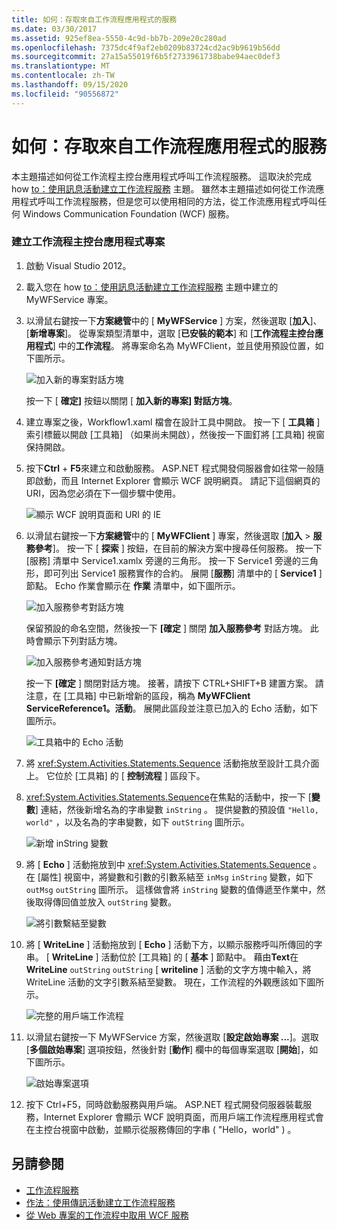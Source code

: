 ```yaml
---
title: 如何：存取來自工作流程應用程式的服務
ms.date: 03/30/2017
ms.assetid: 925ef8ea-5550-4c9d-bb7b-209e20c280ad
ms.openlocfilehash: 7375dc4f9af2eb0209b83724cd2ac9b9619b56dd
ms.sourcegitcommit: 27a15a55019f6b5f2733961738babe94aec0def3
ms.translationtype: MT
ms.contentlocale: zh-TW
ms.lasthandoff: 09/15/2020
ms.locfileid: "90556872"
---
```

# <a name="how-to-access-a-service-from-a-workflow-application"></a>如何：存取來自工作流程應用程式的服務
本主題描述如何從工作流程主控台應用程式呼叫工作流程服務。 這取決於完成 how [to：使用訊息活動建立工作流程服務](how-to-create-a-workflow-service-with-messaging-activities.md) 主題。 雖然本主題描述如何從工作流應用程式呼叫工作流程服務，但是您可以使用相同的方法，從工作流應用程式呼叫任何 Windows Communication Foundation (WCF) 服務。

### <a name="create-a-workflow-console-application-project"></a>建立工作流程主控台應用程式專案

1. 啟動 Visual Studio 2012。

2. 載入您在 how [to：使用訊息活動建立工作流程服務](how-to-create-a-workflow-service-with-messaging-activities.md) 主題中建立的 MyWFService 專案。

3. 以滑鼠右鍵按一下**方案總管**中的 [ **MyWFService** ] 方案，然後選取 [**加入**]、[**新增專案**]。 從專案類型清單中，選取 [**已安裝的範本**] 和 [**工作流程主控台應用程式**] 中的**工作流程**。 將專案命名為 MyWFClient，並且使用預設位置，如下圖所示。

     ![加入新的專案對話方塊](./media/how-to-access-a-service-from-a-workflow-application/add-new-project-dialog.jpg)

     按一下 [ **確定]** 按鈕以關閉 [ **加入新的專案] 對話方塊**。

4. 建立專案之後，Workflow1.xaml 檔會在設計工具中開啟。 按一下 [ **工具箱** ] 索引標籤以開啟 [工具箱] （如果尚未開啟），然後按一下圖釘將 [工具箱] 視窗保持開啟。

5. 按下**Ctrl** + **F5**來建立和啟動服務。 ASP.NET 程式開發伺服器會如往常一般隨即啟動，而且 Internet Explorer 會顯示 WCF 說明網頁。 請記下這個網頁的 URI，因為您必須在下一個步驟中使用。

     ![顯示 WCF 說明頁面和 URI 的 IE](./media/how-to-access-a-service-from-a-workflow-application/ie-wcf-help-page-uri.jpg)

6. 以滑鼠右鍵按一下**方案總管**中的 [ **MyWFClient** ] 專案，然後選取 [**加入**  >  **服務參考**]。 按一下 [ **探索** ] 按鈕，在目前的解決方案中搜尋任何服務。 按一下 [服務] 清單中 Service1.xamlx 旁邊的三角形。 按一下 Service1 旁邊的三角形，即可列出 Service1 服務實作的合約。 展開 [**服務**] 清單中的 [ **Service1** ] 節點。 Echo 作業會顯示在 **作業** 清單中，如下圖所示。

     ![加入服務參考對話方塊](./media/how-to-access-a-service-from-a-workflow-application/add-service-reference.jpg)

     保留預設的命名空間，然後按一下 **[確定** ] 關閉 **加入服務參考** 對話方塊。 此時會顯示下列對話方塊。

     ![加入服務參考通知對話方塊](./media/how-to-access-a-service-from-a-workflow-application/add-service-reference-dialog.jpg)

     按一下 **[確定** ] 關閉對話方塊。 接著，請按下 CTRL+SHIFT+B 建置方案。 請注意，在 [工具箱] 中已新增新的區段，稱為 **MyWFClient ServiceReference1。活動**。 展開此區段並注意已加入的 Echo 活動，如下圖所示。

     ![工具箱中的 Echo 活動](./media/how-to-access-a-service-from-a-workflow-application/echo-activity-toolbox.jpg)

7. 將 <xref:System.Activities.Statements.Sequence> 活動拖放至設計工具介面上。 它位於 [工具箱] 的 [ **控制流程** ] 區段下。

8. <xref:System.Activities.Statements.Sequence>在焦點的活動中，按一下 [**變數**] 連結，然後新增名為的字串變數 `inString` 。 提供變數的預設值 `"Hello, world"` ，以及名為的字串變數，如下 `outString` 圖所示。

     ![新增 inString 變數](./media/how-to-access-a-service-from-a-workflow-application/add-instring-variable.jpg)

9. 將 [ **Echo** ] 活動拖放到中 <xref:System.Activities.Statements.Sequence> 。 在 [屬性] 視窗中，將變數和引數的引數系結至 `inMsg` `inString` 變數，如下 `outMsg` `outString` 圖所示。 這樣做會將 `inString` 變數的值傳遞至作業中，然後取得傳回值並放入 `outString` 變數。

     ![將引數繫結至變數](./media/how-to-access-a-service-from-a-workflow-application/bind-arguments-variables.jpg)

10. 將 [ **WriteLine** ] 活動拖放到 [ **Echo** ] 活動下方，以顯示服務呼叫所傳回的字串。 [ **WriteLine** ] 活動位於 [工具箱] 的 [ **基本** ] 節點中。 藉由**Text**在**WriteLine** `outString` `outString` [ **writeline** ] 活動的文字方塊中輸入，將 WriteLine 活動的文字引數系結至變數。 現在，工作流程的外觀應該如下圖所示。

     ![完整的用戶端工作流程](./media/how-to-access-a-service-from-a-workflow-application/complete-client-workflow.jpg)

11. 以滑鼠右鍵按一下 MyWFService 方案，然後選取 [**設定啟始專案 ...**]。選取 [**多個啟始專案**] 選項按鈕，然後針對 [**動作**] 欄中的每個專案選取 [**開始**]，如下圖所示。

     ![啟始專案選項](./media/how-to-access-a-service-from-a-workflow-application/startup-project-options.jpg)

12. 按下 Ctrl+F5，同時啟動服務與用戶端。 ASP.NET 程式開發伺服器裝載服務，Internet Explorer 會顯示 WCF 說明頁面，而用戶端工作流程應用程式會在主控台視窗中啟動，並顯示從服務傳回的字串 ( "Hello，world" ) 。

## <a name="see-also"></a>另請參閱

- [工作流程服務](workflow-services.md)
- [作法：使用傳訊活動建立工作流程服務](how-to-create-a-workflow-service-with-messaging-activities.md)
- [從 Web 專案的工作流程中取用 WCF 服務](/archive/blogs/endpoint/how-to-consume-a-wcf-service-from-a-wf4-workflow)
